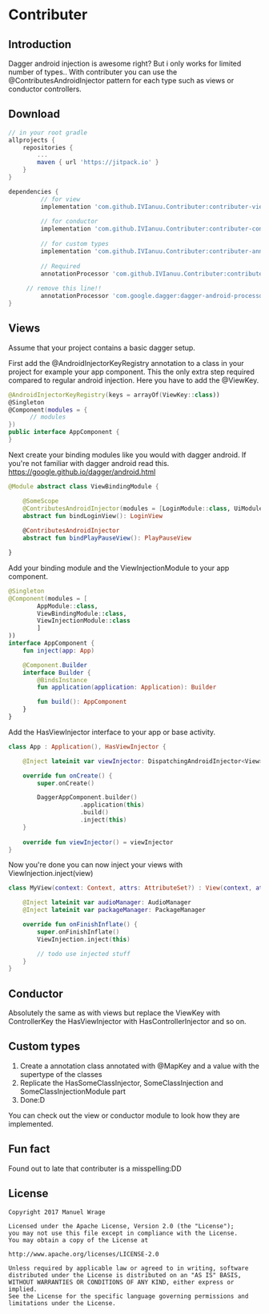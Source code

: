 # Contributer


## Introduction
Dagger android injection is awesome right? But i only works for limited number of types..
With contributer you can use the @ContributesAndroidInjector pattern for each type such as views or conductor controllers.

## Download
```groovy
// in your root gradle
allprojects {
	repositories {
		...
		maven { url 'https://jitpack.io' }
	}
}
```

```groovy
dependencies {
         // for view
         implementation 'com.github.IVIanuu.Contributer:contributer-view:LATEST-VERSION'
         
         // for conductor
         implementation 'com.github.IVIanuu.Contributer:contributer-conductor:LATEST-VERSION'
         
         // for custom types
         implementation 'com.github.IVIanuu.Contributer:contributer-annotations:LATEST-VERSION'
         
         // Required
         annotationProcessor 'com.github.IVIanuu.Contributer:contributer-processor:LATEST-VERSION'
	 
	 // remove this line!!
         annotationProcessor 'com.google.dagger:dagger-android-processor:2.13'
}
```

## Views

Assume that your project contains a basic dagger setup.

First add the @AndroidInjectorKeyRegistry annotation to a class in your project for example your app component.
This the only extra step required compared to regular android injection.
Here you have to add the @ViewKey.

```kotlin
@AndroidInjectorKeyRegistry(keys = arrayOf(ViewKey::class))
@Singleton
@Component(modules = {
      // modules
})
public interface AppComponent {
}
```

Next create your binding modules like you would with dagger android.
If you're not familiar with dagger android read this. https://google.github.io/dagger/android.html

```kotlin
@Module abstract class ViewBindingModule {

    @SomeScope
    @ContributesAndroidInjector(modules = [LoginModule::class, UiModule::class])
    abstract fun bindLoginView(): LoginView
    
    @ContributesAndroidInjector
    abstract fun bindPlayPauseView(): PlayPauseView

}
```

Add your binding module and the ViewInjectionModule to your app component.

```kotlin
@Singleton
@Component(modules = [
        AppModule::class,
        ViewBindingModule::class,
        ViewInjectionModule::class
        ]
))
interface AppComponent {
    fun inject(app: App)

    @Component.Builder
    interface Builder {
        @BindsInstance
        fun application(application: Application): Builder

        fun build(): AppComponent
    }
}
```

Add the HasViewInjector interface to your app or base activity.

```kotlin
class App : Application(), HasViewInjector {

    @Inject lateinit var viewInjector: DispatchingAndroidInjector<View>

    override fun onCreate() {
        super.onCreate()

        DaggerAppComponent.builder()
                    .application(this)
                    .build()
                    .inject(this)
    }
    
    override fun viewInjector() = viewInjector
}
```

Now you're done you can now inject your views with ViewInjection.inject(view)

```kotlin
class MyView(context: Context, attrs: AttributeSet?) : View(context, attrs) {

    @Inject lateinit var audioManager: AudioManager
    @Inject lateinit var packageManager: PackageManager

    override fun onFinishInflate() {
        super.onFinishInflate()
        ViewInjection.inject(this)

        // todo use injected stuff
    }
}
```

## Conductor

Absolutely the same as with views but replace the ViewKey with ControllerKey
the HasViewInjector with HasControllerInjector and so on.

## Custom types

1. Create a annotation class annotated with @MapKey and a value with the supertype of the classes
2. Replicate the HasSomeClassInjector, SomeClassInjection and SomeClassInjectionModule part
3. Done:D

You can check out the view or conductor module to look how they are implemented.

## Fun fact

Found out to late that contributer is a misspelling:DD

## License

```
Copyright 2017 Manuel Wrage

Licensed under the Apache License, Version 2.0 (the "License");
you may not use this file except in compliance with the License.
You may obtain a copy of the License at
 
http://www.apache.org/licenses/LICENSE-2.0

Unless required by applicable law or agreed to in writing, software
distributed under the License is distributed on an "AS IS" BASIS,
WITHOUT WARRANTIES OR CONDITIONS OF ANY KIND, either express or implied.
See the License for the specific language governing permissions and
limitations under the License.
```
